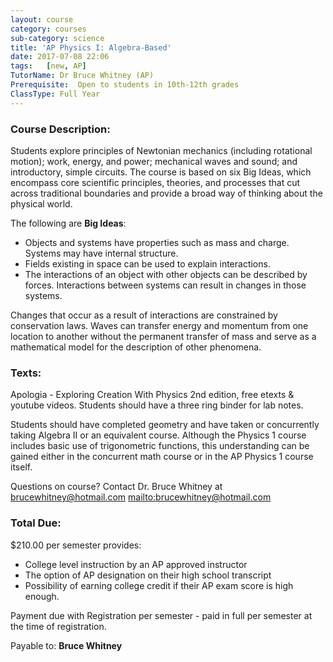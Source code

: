 ```yaml
---
layout: course
category: courses
sub-category: science
title: 'AP Physics I: Algebra-Based'
date: 2017-07-08 22:06
tags:   [new, AP]
TutorName: Dr Bruce Whitney (AP)Prerequisite:  Open to students in 10th-12th gradesClassType: Full Year
---
```


### Course Description:
Students explore principles of Newtonian mechanics (including rotational motion); work, energy, and power; mechanical waves and sound; and introductory, simple circuits. The course is based on six Big Ideas, which encompass core scientific principles, theories, and processes that cut across traditional boundaries and provide a broad way of thinking about the physical world.

The following are **Big Ideas**:

- Objects and systems have properties such as mass and charge. Systems may have internal structure.
- Fields existing in space can be used to explain interactions.
- The interactions of an object with other objects can be described by forces. Interactions between systems can result in changes in those systems.

Changes that occur as a result of interactions are constrained by conservation laws. Waves can transfer energy and momentum from one location to another without the permanent transfer of mass and serve as a mathematical model for the description of other phenomena.

### Texts:

 Apologia - Exploring Creation With Physics 2nd edition, free etexts & youtube videos. Students should have a three ring binder for
lab notes.

Students should have completed geometry and have taken or concurrently taking Algebra II or an equivalent course. Although the Physics 1 course includes basic use of trigonometric functions, this understanding can be gained either in the concurrent math course or in the AP Physics 1 course itself.

Questions on course?  Contact Dr. Bruce Whitney at
brucewhitney@hotmail.com <mailto:brucewhitney@hotmail.com>  

### Total Due:
$210.00 per semester provides:

- College level  instruction by an AP approved instructor
- The option of AP designation on their high school transcript
- Possibility of earning college credit if their AP exam score is high enough.

Payment due with Registration per semester - paid in full per semester at the time of registration.

Payable to: **Bruce Whitney**
           
